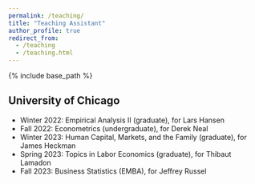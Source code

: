 ```yaml
---
permalink: /teaching/
title: "Teaching Assistant"
author_profile: true
redirect_from: 
  - /teaching
  - /teaching.html
---
```

{% include base_path %}

## University of Chicago
- Winter 2022: Empirical Analysis II (graduate), for Lars Hansen
- Fall 2022: Econometrics (undergraduate), for Derek Neal
- Winter 2023: Human Capital, Markets, and the Family (graduate), for James Heckman
- Spring 2023: Topics in Labor Economics (graduate), for Thibaut Lamadon
- Fall 2023: Business Statistics (EMBA), for Jeffrey Russel
